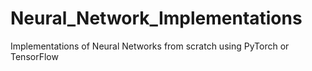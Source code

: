 # Neural_Network_Implementations
Implementations of Neural Networks from scratch using PyTorch or TensorFlow
